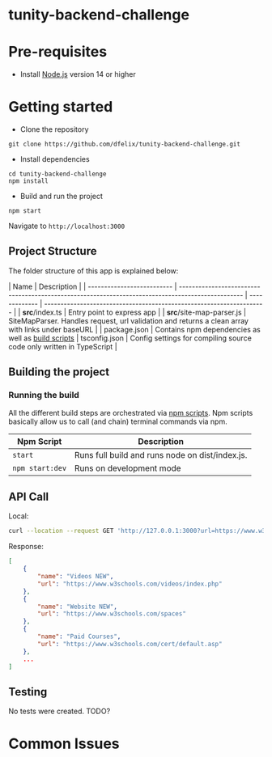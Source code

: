 # tunity-backend-challenge

# Pre-requisites

- Install [Node.js](https://nodejs.org/en/) version 14 or higher

# Getting started

- Clone the repository

```
git clone https://github.com/dfelix/tunity-backend-challenge.git
```

- Install dependencies

```
cd tunity-backend-challenge
npm install
```

- Build and run the project

```
npm start
```

Navigate to `http://localhost:3000`

## Project Structure

The folder structure of this app is explained below:

| Name                       | Description                                                                                       |
| -------------------------- | ------------------------------------------------------------------------------------------------- | ------------- | -------------------------------------------------------------------- |
| **src**/index.ts           | Entry point to express app                                                                        |
| **src**/site-map-parser.js | SiteMapParser. Handles request, url validation and returns a clean array with links under baseURL |
| package.json               | Contains npm dependencies as well as [build scripts](#what-if-a-library-isnt-on-definitelytyped)  | tsconfig.json | Config settings for compiling source code only written in TypeScript |

## Building the project

### Running the build

All the different build steps are orchestrated via [npm scripts](https://docs.npmjs.com/misc/scripts).
Npm scripts basically allow us to call (and chain) terminal commands via npm.

| Npm Script      | Description                                     |
| --------------- | ----------------------------------------------- |
| `start`         | Runs full build and runs node on dist/index.js. |
| `npm start:dev` | Runs on development mode                        |

## API Call

Local:

```bash
curl --location --request GET 'http://127.0.0.1:3000?url=https://www.w3schools.com/'
```

Response:

```json
[
    {
        "name": "Videos NEW",
        "url": "https://www.w3schools.com/videos/index.php"
    },
    {
        "name": "Website NEW",
        "url": "https://www.w3schools.com/spaces"
    },
    {
        "name": "Paid Courses",
        "url": "https://www.w3schools.com/cert/default.asp"
    },
    ...
]
```

## Testing

No tests were created.
TODO?

# Common Issues

